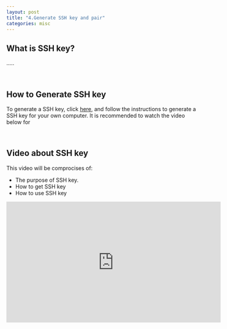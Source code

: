 ```yaml
---
layout: post
title: "4.Generate SSH key and pair"
categories: misc
---
```

<html> 
  <body>
    <h2>What is SSH key?</h2>
    <p>.....</p>
    <br>
    <h2>How to Generate SSH key</h2>
    <p>To generate a SSH key, click <a href="https://docs.github.com/en/authentication/connecting-to-github-with-ssh/generating-a-new-ssh-key-and-adding-it-to-the-ssh-agent">here</a>, and follow the instructions to generate a SSH key for your own computer. It is recommended to watch the video below for </p>
    <br>
    <h2>Video about SSH key</h2>
    <p>This video will be comprocises of:</p>
      <ul>
    <li>The purpose of SSH key.</li>
    <li>How to get SSH key</li>
    <li>How to use SSH key</li>
     </ul>
    <iframe width="560" height="315" src="https://www.youtube.com/embed/vbXYfdMSWGU" title="YouTube video player" frameborder="0" allow="accelerometer; autoplay; clipboard-write; encrypted-media; gyroscope; picture-in-picture" allowfullscreen></iframe>
  </body>
</html>
                                            
